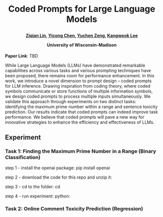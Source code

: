 <h1 align="center"> <p>Coded Prompts for Large Language Models</p></h1>
<h4 align="center">
    <p><a href="https://myhakureimu.github.io/" target="_blank">Ziqian Lin</a>, <a href="https://www.linkedin.com/in/yicong-chen-046993250/" target="_blank">Yicong Chen</a>, <a href="https://yzeng58.github.io/zyc_cv/" target="_blank">Yuchen Zeng</a>, <a href="https://kangwooklee.com/aboutme/" target="_blank">Kangwook Lee</a></p>
    <p>University of Wisconsin-Madison</p>
    </h4>

**Paper Link**: TBD

While Large Language Models (LLMs) have demonstrated remarkable capabilities across various tasks and various prompting techniques have been proposed, there remains room for performance enhancement. In this work, we introduce a novel dimension to prompt design – coded prompts for LLM inference. Drawing inspiration from coding theory, where coded symbols communicate or store functions of multiple information symbols, we design coded prompts to process multiple inputs simultaneously. We validate this approach through experiments on two distinct tasks: identifying the maximum prime number within a range and sentence toxicity prediction. Our results indicate that coded prompts can indeed improve task performance. We believe that coded prompts will pave a new way for innovative strategies to enhance the efficiency and effectiveness of LLMs.

## Experiment

### Task 1: Finding the Maximum Prime Number in a Range (Binary Classification)
step 1 - install the openai package: pip install openai

step 2 - download the code for this repo and unzip it: 

step 3 - cd to the folder: cd 

step 4 - run experiment: python: 


### Task 2: Online Comment Toxicity Prediction (Regression)
